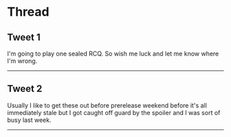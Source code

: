 # Thread

## Tweet 1

I'm going to play one sealed RCQ. So wish me luck and let me know where I'm wrong.

---

## Tweet 2

Usually I like to get these out before prerelease weekend before it's all immediately stale but I got caught off guard by the spoiler and I was sort of busy last week.

---

